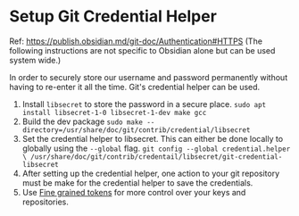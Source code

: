 # Setup Git Credential Helper

Ref: https://publish.obsidian.md/git-doc/Authentication#HTTPS
(The following instructions are not specific to Obsidian alone but can be used system wide.)

In order to securely store our username and password permanently without having to re-enter it all the time. Git's credential helper can be used.
1. Install `libsecret` to store the password in a secure place.
		```
		sudo apt install libsecret-1-0 libsecret-1-dev make gcc
		```
2. Build the dev package
		```
		sudo make --directory=/usr/share/doc/git/contrib/credential/libsecret 
		```
3. Set the credential helper to libsecret. This can either be done locally to globally using the `--global` flag.
		```
		git config --global credential.helper \ /usr/share/doc/git/contrib/credentail/libsecret/git-credential-libsecret
		```
4. After setting up the credential helper, one action to your git repository must be make for the credential helper to save the credentials.
5. Use [Fine grained tokens](https://docs.github.com/en/authentication/keeping-your-account-and-data-secure/managing-your-personal-access-tokens#fine-grained-personal-access-tokens) for more control over your keys and repositories.